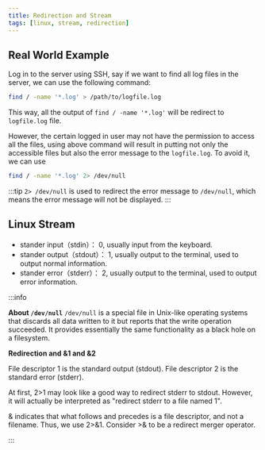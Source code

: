 ```yaml
---
title: Redirection and Stream
tags: [linux, stream, redirection]
---
```


## Real World Example

Log in to the server using SSH, say if we want to find all log files in the server, we can use the following command:

```bash
find / -name '*.log' > /path/to/logfile.log
```

This way, all the output of `find / -name '*.log'` will be redirect to `logfile.log` file.

However, the certain logged in user may not have the permission to access all the files, using above command will result in putting not only the accessible files but also the error message to the `logfile.log`. To avoid it, we can use

```bash
find / -name '*.log' 2> /dev/null
```

:::tip
`2> /dev/null` is used to redirect the error message to `/dev/null`, which means the error message will not be displayed.
:::

## Linux Stream

- stander input（stdin）： 0, usually input from the keyboard.
- stander output（stdout）： 1, usually output to the terminal, used to output normal information.
- stander error（stderr）： 2, usually output to the terminal, used to output error information.

:::info

**About `/dev/null`**
`/dev/null` is a special file in Unix-like operating systems that discards all data written to it but reports that the write operation succeeded. It provides essentially the same functionality as a black hole on a filesystem.

**Redirection and &1 and &2**

File descriptor 1 is the standard output (stdout).
File descriptor 2 is the standard error (stderr).

At first, 2>1 may look like a good way to redirect stderr to stdout. However, it will actually be interpreted as "redirect stderr to a file named 1".

& indicates that what follows and precedes is a file descriptor, and not a filename. Thus, we use 2>&1. Consider >& to be a redirect merger operator.

:::
